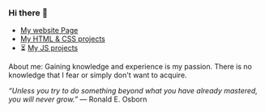 ### Hi there :high_brightness:

- [My website Page](https://ania1995.github.io/ "My website Page")
- [My HTML & CSS projects](https://ania1995.github.io/jfddr1-project-1/ "My HTML & CSS project")
- :hourglass_flowing_sand: [My JS projects](https://ania1995.github.io/jfddr1-project-2/ "My JS project")

About me:
Gaining knowledge and experience is my passion. There is no knowledge that I fear or simply don't want to acquire.

_“Unless you try to do something beyond what you have already mastered, you will never grow.”_ ― Ronald E. Osborn
